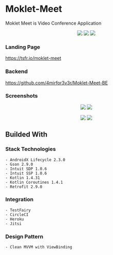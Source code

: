 # Moklet-Meet
Moklet Meet is Video Conference Application

<p align="center">
  <a href="https://circleci.com/gh/4mirfor3v3r/Moklet-Meet/tree/master"><img src="https://circleci.com/gh/4mirfor3v3r/Moklet-Meet/tree/master.svg?style=svg"></a>
  <a href="https://github.com/4mirfor3v3r/Moklet-Meet/releases"><img src="https://img.shields.io/github/v/tag/4mirfor3v3r/Moklet-Meet?sort=semver"></a>
  <a href="https://android-arsenal.com/api?level=21"><img src="https://img.shields.io/badge/API-21%2B-brightgreen.svg?style=flat"></a>
</p>

### Landing Page
https://tsfr.io/moklet-meet

### Backend
https://github.com/4mirfor3v3r/Moklet-Meet-BE

### Screenshots

<p align="center">
  <img src="https://drive.google.com/uc?export=view&id=1DWtYgnraeW5HoQJrkwPAf9pU1PI4a2n7" />
  <img src="https://drive.google.com/uc?export=view&id=1RyF_11x2CPpsm2onEtuUKpb5V8Z5OyAF" /> 
</p>

<p align="center">
  <img src="https://drive.google.com/uc?export=view&id=1M9upFkdTTTNNRNXwIBjyhVMOqNtxdv7w" />
  <img src="https://drive.google.com/uc?export=view&id=1VAdOnu3DlMbKSFjs9Yo8juyMy8aMIwOn" /> 
</p>

## Builded With

  ### Stack Technologies
  
    - AndroidX Lifecycle 2.3.0
    - Gson 2.9.0
    - Intuit SDP 1.0.6
    - Intuit SSP 1.0.6
    - Kotlin 1.4.31
    - Kotlin Coroutines 1.4.1
    - Retrofit 2.9.0
    
  ### Integration
    
    - TestFairy
    - CircleCI
    - Heroku
    - Jitsi
    
  ### Design Pattern
    
    - Clean MVVM with ViewBinding

